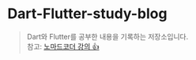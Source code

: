 # Dart-Flutter-study-blog
> Dart와 Flutter를 공부한 내용을 기록하는 저장소입니다. <br>
> 참고: [노마드코더 강의 👍](https://nomadcoders.co/flutter-for-beginners)  
